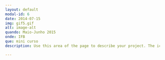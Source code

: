 ```yaml
---
layout: default
modal-id: 6
date: 2014-07-15
img: gif5.gif
alt: image-alt
quando: Maio-Junho 2015
onde: IFB
que: mini curso
description: Use this area of the page to describe your project. The icon above is part of a free icon set by <a href="https://sellfy.com/p/8Q9P/jV3VZ/">Flat Icons</a>. On their website, you can download their free set with 16 icons, or you can purchase the entire set with 146 icons for only $12!

---
```

